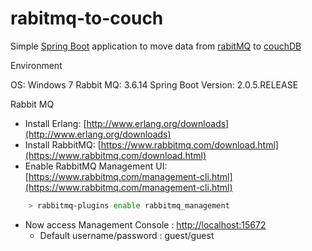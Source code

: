 # rabitmq-to-couch

Simple [Spring Boot](https://spring.io/projects/spring-boot) application to move data from [rabitMQ](https://github.com/asela38/rabitmq-to-couch.git) to [couchDB](http://couchdb.apache.org/)

Environment 

OS: Windows 7
Rabbit MQ: 3.6.14
Spring Boot Version: 2.0.5.RELEASE

Rabbit MQ
- Install Erlang: [http://www.erlang.org/downloads](http://www.erlang.org/downloads) 
- Install RabbitMQ: [https://www.rabbitmq.com/download.html](https://www.rabbitmq.com/download.html) 
- Enable RabbitMQ Management UI: [https://www.rabbitmq.com/management-cli.html](https://www.rabbitmq.com/management-cli.html)
```bash
	> rabbitmq-plugins enable rabbitmq_management
```
- Now access Management Console : [http://localhost:15672](http://localhost:15672)
	- Default username/password : guest/guest

